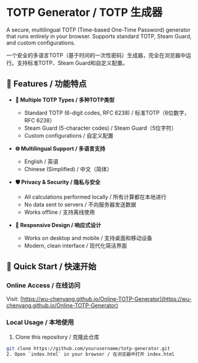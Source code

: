 # TOTP Generator / TOTP 生成器

A secure, multilingual TOTP (Time-based One-Time Password) generator that runs entirely in your browser. Supports standard TOTP, Steam Guard, and custom configurations.

一个安全的多语言TOTP（基于时间的一次性密码）生成器，完全在浏览器中运行。支持标准TOTP、Steam Guard和自定义配置。

## 🌟 Features / 功能特点

- **🔐 Multiple TOTP Types / 多种TOTP类型**
  - Standard TOTP (6-digit codes, RFC 6238) / 标准TOTP（6位数字，RFC 6238）
  - Steam Guard (5-character codes) / Steam Guard（5位字符）
  - Custom configurations / 自定义配置

- **🌐 Multilingual Support / 多语言支持**
  - English / 英语
  - Chinese (Simplified) / 中文（简体）

- **🛡️ Privacy & Security / 隐私与安全**
  - All calculations performed locally / 所有计算都在本地进行
  - No data sent to servers / 不向服务器发送数据
  - Works offline / 支持离线使用

- **📱 Responsive Design / 响应式设计**
  - Works on desktop and mobile / 支持桌面和移动设备
  - Modern, clean interface / 现代化简洁界面

## 🚀 Quick Start / 快速开始

### Online Access / 在线访问
Visit: [https://wu-chenyang.github.io/Online-TOTP-Generator](https://wu-chenyang.github.io/Online-TOTP-Generator)

### Local Usage / 本地使用
1. Clone this repository / 克隆此仓库
```bash
git clone https://github.com/yourusername/totp-generator.git
2. Open `index.html` in your browser / 在浏览器中打开 index.html

